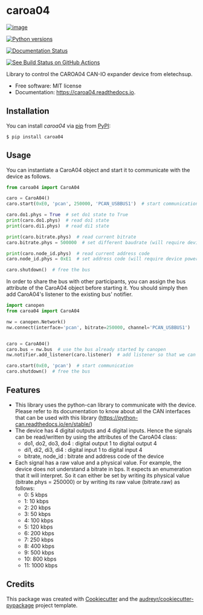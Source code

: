 # caroa04

[![image](https://img.shields.io/pypi/v/caroa04.svg)](https://pypi.python.org/pypi/caroa04)

[![Python versions](https://img.shields.io/pypi/pyversions/caroa04.svg)](https://pypi.org/project/caroa04)

[![Documentation Status](https://readthedocs.org/projects/caroa04/badge/?version=latest)](https://caroa04.readthedocs.io/en/latest/?version=latest)

[![See Build Status on GitHub Actions](https://github.com/supermete/caroa04/actions/workflows/python-app.yml/badge.svg)](https://github.com/supermete/caroa04/actions/workflows/python-app.yml)


Library to control the CAROA04 CAN-IO expander device from eletechsup.

-   Free software: MIT license
-   Documentation: <https://caroa04.readthedocs.io>.

## Installation

You can install *caroa04* via [pip]() from [PyPI]():

    $ pip install caroa04

## Usage

You can instantiate a CaroA04 object and start it to communicate with the device as follows.

``` python
from caroa04 import CaroA04

caro = CaroA04()
caro.start(0xE0, 'pcan', 250000, 'PCAN_USBBUS1')  # start communication

caro.do1.phys = True  # set do1 state to True
print(caro.do1.phys)  # read do1 state
print(caro.di1.phys)  # read di1 state

print(caro.bitrate.phys)  # read current bitrate
caro.bitrate.phys = 500000  # set different baudrate (will require device power cycle)

print(caro.node_id.phys)  # read current address code
caro.node_id.phys = 0xE1  # set address code (will require device power cycle)

caro.shutdown()  # free the bus
```

In order to share the bus with other participants, you can assign the bus attribute of the CaroA04 object before starting it.
You should simply then add CaroA04's listener to the existing bus' notifier.

``` python
import canopen
from caroa04 import CaroA04

nw = canopen.Network()
nw.connect(interface='pcan', bitrate=250000, channel='PCAN_USBBUS1')


caro = CaroA04()
caro.bus = nw.bus  # use the bus already started by canopen
nw.notifier.add_listener(caro.listener)  # add listener so that we can receive messages

caro.start(0xE0, 'pcan')  # start communication
caro.shutdown()  # free the bus
```

## Features

- This library uses the python-can library to communicate with the device. Please refer to its documentation to know about all the CAN interfaces that can be used with this library (https://python-can.readthedocs.io/en/stable/)
- The device has 4 digital outputs and 4 digital inputs. Hence the signals
can be read/written by using the attributes of the CaroA04 class:
  - do1, do2, do3, do4 : digital output 1 to digital output 4
  - di1, di2, di3, di4 : digital input 1 to digital input 4
  - bitrate, node_id : bitrate and address code of the device
- Each signal has a raw value and a physical value. For example, the device does
not understand a bitrate in bps. It expects an enumeration that it will interpret.
So it can either be set by writing its physical value (bitrate.phys = 250000) or by writing
its raw value (bitrate.raw) as follows:
  - 0: 5 kbps
  - 1: 10 kbps
  - 2: 20 kbps
  - 3: 50 kbps
  - 4: 100 kbps
  - 5: 120 kbps
  - 6: 200 kbps
  - 7: 250 kbps
  - 8: 400 kbps
  - 9: 500 kbps
  - 10: 800 kbps
  - 11: 1000 kbps


## Credits

This package was created with
[Cookiecutter](https://github.com/audreyr/cookiecutter) and the
[audreyr/cookiecutter-pypackage](https://github.com/audreyr/cookiecutter-pypackage)
project template.
